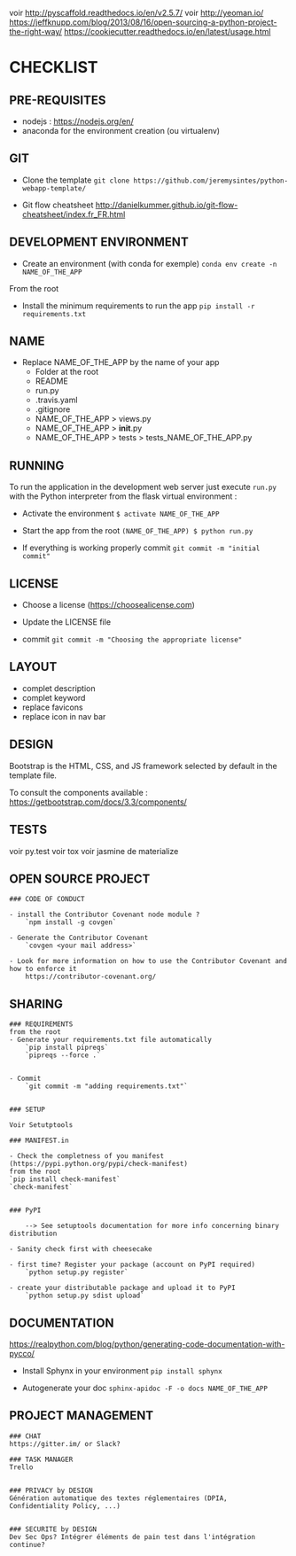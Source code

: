 voir http://pyscaffold.readthedocs.io/en/v2.5.7/
voir http://yeoman.io/
https://jeffknupp.com/blog/2013/08/16/open-sourcing-a-python-project-the-right-way/
https://cookiecutter.readthedocs.io/en/latest/usage.html


# CHECKLIST

## PRE-REQUISITES
- nodejs : https://nodejs.org/en/
- anaconda for the environment creation (ou virtualenv)




## GIT

- Clone the template
	`git clone https://github.com/jeremysintes/python-webapp-template/`

- Git flow cheatsheet
	http://danielkummer.github.io/git-flow-cheatsheet/index.fr_FR.html




## DEVELOPMENT ENVIRONMENT

- Create an environment (with conda for exemple)
	`conda env create -n NAME_OF_THE_APP`

From the root
- Install the minimum requirements to run the app
	`pip install -r requirements.txt`



## NAME

- Replace NAME_OF_THE_APP by the name of your app
	- Folder at the root
	- README
	- run.py
	- .travis.yaml
	- .gitignore
	- NAME_OF_THE_APP > views.py
	- NAME_OF_THE_APP > __init__.py
	- NAME_OF_THE_APP > tests > tests_NAME_OF_THE_APP.py



## RUNNING


To run the application in the development web server just execute `run.py` with the Python interpreter from the flask virtual environment :

- Activate the environment 
	`$ activate NAME_OF_THE_APP`

- Start the app
	from the root
	`(NAME_OF_THE_APP) $ python run.py`


- If everything is working properly commit
	`git commit -m "initial commit"`




## LICENSE

- Choose a license (https://choosealicense.com)

- Update the LICENSE file

- commit
	`git commit -m "Choosing the appropriate license"`




## LAYOUT

- complet description
- complet keyword
- replace favicons
- replace icon in nav bar



## DESIGN

Bootstrap is the HTML, CSS, and JS framework selected by default in the template file.

To consult the components available : 
	https://getbootstrap.com/docs/3.3/components/




## TESTS

voir py.test
voir tox
voir jasmine de materialize





## OPEN SOURCE PROJECT

	### CODE OF CONDUCT

	- install the Contributor Covenant node module ?
		`npm install -g covgen`

	- Generate the Contributor Covenant
		`covgen <your mail address>`	

	- Look for more information on how to use the Contributor Covenant and how to enforce it
		https://contributor-covenant.org/




## SHARING

	### REQUIREMENTS
	from the root
	- Generate your requirements.txt file automatically 
		`pip install pipreqs`
		`pipreqs --force .`


	- Commit
		`git commit -m "adding requirements.txt"`


	### SETUP

	Voir Setutptools

	### MANIFEST.in

	- Check the completness of you manifest (https://pypi.python.org/pypi/check-manifest)
	from the root
	`pip install check-manifest`
	`check-manifest`


	### PyPI 

		--> See setuptools documentation for more info concerning binary distribution

	- Sanity check first with cheesecake

	- first time? Register your package (account on PyPI required)
		`python setup.py register`

	- create your distributable package and upload it to PyPI
		`python setup.py sdist upload`



## DOCUMENTATION

https://realpython.com/blog/python/generating-code-documentation-with-pycco/

- Install Sphynx in your environment
	`pip install sphynx`

- Autogenerate your doc
	`sphinx-apidoc -F -o docs NAME_OF_THE_APP`




## PROJECT MANAGEMENT
	### CHAT
	https://gitter.im/ or Slack?

	### TASK MANAGER
	Trello

	
	### PRIVACY by DESIGN
	Génération automatique des textes réglementaires (DPIA, Confidentiality Policy, ...)


	### SECURITE by DESIGN
	Dev Sec Ops? Intégrer éléments de pain test dans l'intégration continue?
